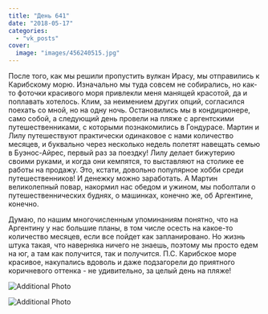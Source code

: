 ```yaml
---
title: "День 641"
date: "2018-05-17"
categories: 
  - "vk_posts"
cover:
  image: "images/456240515.jpg"
---
```


После того, как мы решили пропустить вулкан Ирасу, мы отправились к Карибскому морю. Изначально мы туда совсем не собирались, но как-то фоточки красивого моря привлекли меня манящей красотой, да и поплавать хотелось. Клим, за неимением других опций, согласился поехать со мной, но на одну ночь. Остановились мы в кондиционере, само собой, а следующий день провели на пляже с аргентскими путешественниками, с которыми познакомились в Гондурасе. Мартин и Лилу путешествуют практически одинаковое с нами количество месяцев, и буквально через несколько недель полетят навещать семью в Буэнос-Айрес, первый раз за поездку! Лилу делает бижутерию своими руками, и когда они кемпятся, то выставляют на столике ее работы на продажу. Это, кстати, довольно популярное хобби среди путешественников! И денежку можно заработать. А Мартин великолепный повар, накормил нас обедом и ужином, мы поболтали о путешественнических буднях, о машинках, конечно же, об Аргентине, конечно.

<!--more-->

Думаю, по нашим многочисленным упоминаниям понятно, что на Аргентину у нас большие планы, в том числе осесть на какое-то количество месяцев, если все пойдет как запланировано. Но жизнь штука такая, что наверняка ничего не знаешь, поэтому мы просто едем на юг, а там как получится, так и получится. П.С. Карибское море красивое, накупались вдоволь и даже подзагорели до приятного коричневого оттенка - не удивительно, за целый день на пляже!

![Additional Photo](https://vodpop.ru/wp-content/uploads/2023/07/456240516.jpg)

![Additional Photo](https://vodpop.ru/wp-content/uploads/2023/07/456240517.jpg)
